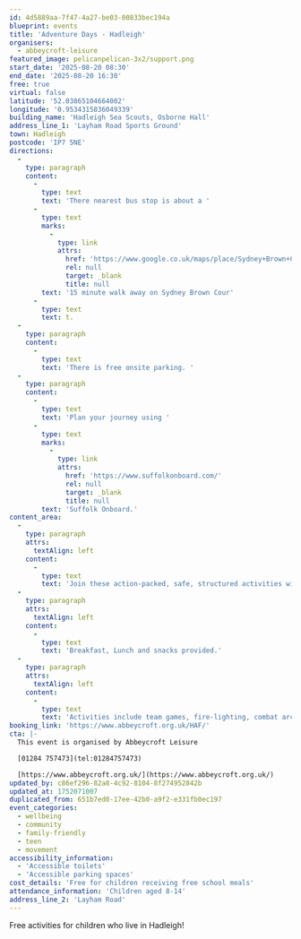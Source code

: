 ```yaml
---
id: 4d5889aa-7f47-4a27-be03-00833bec194a
blueprint: events
title: 'Adventure Days - Hadleigh'
organisers:
  - abbeycroft-leisure
featured_image: pelicanpelican-3x2/support.png
start_date: '2025-08-20 08:30'
end_date: '2025-08-20 16:30'
free: true
virtual: false
latitude: '52.03865104664002'
longitude: '0.9534315836049339'
building_name: 'Hadleigh Sea Scouts, Osborne Hall'
address_line_1: 'Layham Road Sports Ground'
town: Hadleigh
postcode: 'IP7 5NE'
directions:
  -
    type: paragraph
    content:
      -
        type: text
        text: 'There nearest bus stop is about a '
      -
        type: text
        marks:
          -
            type: link
            attrs:
              href: 'https://www.google.co.uk/maps/place/Sydney+Brown+Court/@52.0421654,0.9536924,17.5z/data=!4m6!3m5!1s0x47d9a873b2ca37c3:0x241769724d5e8f9f!8m2!3d52.042259!4d0.956601!16s%2Fg%2F1q67vjmw5?entry=ttu&g_ep=EgoyMDI1MDcwNi4wIKXMDSoASAFQAw%3D%3D'
              rel: null
              target: _blank
              title: null
        text: '15 minute walk away on Sydney Brown Cour'
      -
        type: text
        text: t.
  -
    type: paragraph
    content:
      -
        type: text
        text: 'There is free onsite parking. '
  -
    type: paragraph
    content:
      -
        type: text
        text: 'Plan your journey using '
      -
        type: text
        marks:
          -
            type: link
            attrs:
              href: 'https://www.suffolkonboard.com/'
              rel: null
              target: _blank
              title: null
        text: 'Suffolk Onboard.'
content_area:
  -
    type: paragraph
    attrs:
      textAlign: left
    content:
      -
        type: text
        text: 'Join these action-packed, safe, structured activities with fresh air in abundance, all under the careful eye of experienced outdoor instructors. '
  -
    type: paragraph
    attrs:
      textAlign: left
    content:
      -
        type: text
        text: 'Breakfast, Lunch and snacks provided.'
  -
    type: paragraph
    attrs:
      textAlign: left
    content:
      -
        type: text
        text: 'Activities include team games, fire-lighting, combat archery, archery, catapult building, swimming, geocaching and more. '
booking_link: 'https://www.abbeycroft.org.uk/HAF/'
cta: |-
  This event is organised by Abbeycroft Leisure

  [01284 757473](tel:01284757473)

  [https://www.abbeycroft.org.uk/](https://www.abbeycroft.org.uk/)
updated_by: c86ef296-82a8-4c92-8104-8f274952842b
updated_at: 1752071007
duplicated_from: 651b7ed0-17ee-42b0-a9f2-e331fb0ec197
event_categories:
  - wellbeing
  - community
  - family-friendly
  - teen
  - movement
accessibility_information:
  - 'Accessible toilets'
  - 'Accessible parking spaces'
cost_details: 'Free for children receiving free school meals'
attendance_information: 'Children aged 8-14'
address_line_2: 'Layham Road'
---
```

Free activities for children who live in Hadleigh!